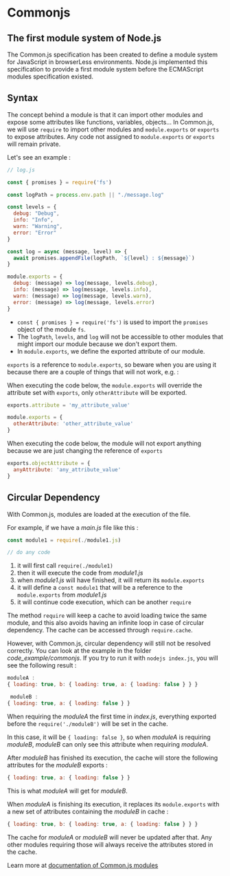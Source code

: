 # Commonjs

## The first module system of Node.js

The Common.js specification has been created to define a module system for JavaScript in browserLess environments. Node.js implemented this specification to provide a first module system before the ECMAScript modules specification existed.

## Syntax

The concept behind a module is that it can import other modules and expose some attributes like functions, variables, objects... In Common.js, we will use `require` to import other modules and `module.exports` or `exports` to expose attributes. Any code not assigned to `module.exports` or `exports` will remain private.

Let's see an example :

```javascript
// log.js

const { promises } = require('fs')

const logPath = process.env.path || "./message.log"

const levels = {
  debug: "Debug",
  info: "Info",
  warn: "Warning",
  error: "Error"
}

const log = async (message, level) => {
  await promises.appendFile(logPath, `${level} : ${message}`)
}

module.exports = {
  debug: (message) => log(message, levels.debug),
  info: (message) => log(message, levels.info),
  warn: (message) => log(message, levels.warn),
  error: (message) => log(message, levels.error)
}
```

 - `const { promises } = require('fs')` is used to import the `promises` object of the module `fs`.
 - The `logPath`, `levels`, and `log` will not be accessible to other modules that might import our module because we don't export them.
 - In `module.exports`, we define the exported attribute of our module.

`exports` is a reference to `module.exports`, so beware when you are using it because there are a couple of things that will not work, e.g. :

When executing the code below, the `module.exports` will override the attribute set with `exports`, only `otherAttribute` will be exported.

```javascript
exports.attribute = 'my_attribute_value'

module.exports = {
  otherAttribute: 'other_attribute_value'
}
```

When executing the code below, the module will not export anything because we are just changing the reference of `exports`

```javascript
exports.objectAttribute = {
  anyAttribute: 'any_attribute_value'
}
```

## Circular Dependency

With Common.js, modules are loaded at the execution of the file. 

For example, if we have a *main.js* file like this : 


```javascript
const module1 = require(./module1.js)

// do any code

```

1. it will first call `require(./module1)`
2. then it will execute the code from *module1.js*
3. when *module1.js* will have finished, it will return its `module.exports`
4. it will define a `const module1` that will be a reference to the `module.exports` from *module1.js*
10. it will continue code execution, which can be another `require`

The method `require` will keep a cache to avoid loading twice the same module, and this also avoids having an infinite loop in case of circular dependency. The cache can be accessed through `require.cache`.

However, with Common.js, circular dependency will still not be resolved correctly. You can look at the example in the folder *code_example/commonjs*. If you try to run it with `nodejs index.js`, you will see the following result : 

```javascript
moduleA :
{ loading: true, b: { loading: true, a: { loading: false } } }

 moduleB :
{ loading: true, a: { loading: false } }
```

When requiring the *moduleA* the first time in *index.js*, everything exported before the `require('./moduleB')` will be set in the cache. 

In this case, it will be `{ loading: false }`, so when *moduleA* is requiring *moduleB*, *moduleB* can only see this attribute when requiring *moduleA*.

After *moduleB* has finished its execution, the cache will store the following attributes for the *moduleB* exports : 

```javascript
{ loading: true, a: { loading: false } }
```

This is what *moduleA* will get for *moduleB*.

When *moduleA* is finishing its execution, it replaces its `module.exports` with a new set of attributes containing the *moduleB* in cache : 

```javascript
{ loading: true, b: { loading: true, a: { loading: false } } }
```

The cache for *moduleA* or *moduleB* will never be updated after that. Any other modules requiring those will always receive the attributes stored in the cache.

Learn more at [documentation of Common.js modules](https://nodejs.org/api/modules.html#modules-commonjs-modulesNode.js)
